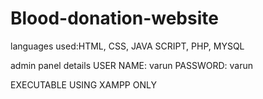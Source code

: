 # Blood-donation-website
languages used:HTML, CSS, JAVA SCRIPT, PHP, MYSQL

admin panel details
USER NAME: varun
PASSWORD: varun

EXECUTABLE USING XAMPP ONLY
